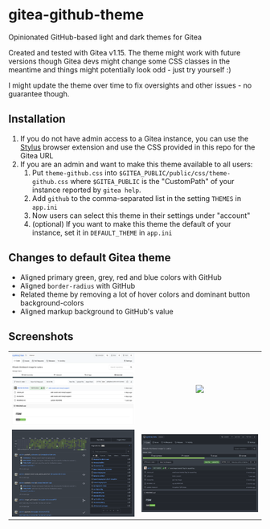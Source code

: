 # gitea-github-theme
Opinionated GitHub-based light and dark themes for Gitea

Created and tested with Gitea v1.15.
The theme might work with future versions though Gitea devs might change some CSS classes in the meantime and things might potentially look odd - just try yourself :)

I might update the theme over time to fix oversights and other issues - no guarantee though.
## Installation

1. If you do not have admin access to a Gitea instance, you can use the [Stylus](https://chrome.google.com/webstore/detail/stylus/clngdbkpkpeebahjckkjfobafhncgmne/related) browser extension and use the CSS provided in this repo for the Gitea URL
2. If you are an admin and want to make this theme available to all users:
   1. Put `theme-github.css` into `$GITEA_PUBLIC/public/css/theme-github.css` where `$GITEA_PUBLIC` is the "CustomPath" of your instance reported by `gitea help`.
   2. Add `github` to the comma-separated list in the setting `THEMES` in `app.ini`
   3. Now users can select this theme in their settings under "account"
   4. (optional) If you want to make this theme the default of your instance, set it in `DEFAULT_THEME` in `app.ini`

## Changes to default Gitea theme

- Aligned primary green, grey, red and blue colors with GitHub
- Aligned `border-radius` with GitHub
- Related theme by removing a lot of hover colors and dominant button background-colors
- Aligned markup background to GitHub's value

## Screenshots

|                                |                                |
| :----------------------------: | :----------------------------: |
|   ![](figs/screenshot1.png)    |   ![](figs/screenshot2.png)    |
| ![](figs/screenshot-dark1.png) | ![](figs/screenshot-dark2.png) |
